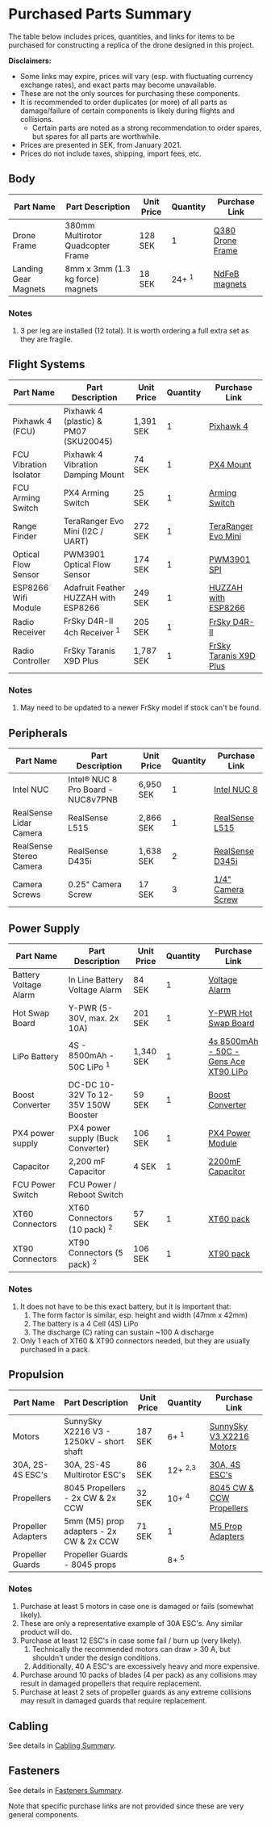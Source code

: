 # Purchased Parts Summary

The table below includes prices, quantities, and links for items to be purchased for constructing
a replica of the drone designed in this project.


**Disclaimers:**

   * Some links may expire, prices will vary (esp. with fluctuating currency exchange rates),
and exact parts may become unavailable.
   * These are not the only sources for purchasing these components.
   * It is recommended to order duplicates (or more) of all parts as damage/failure of certain components is likely during flights and collisions.
     * Certain parts are noted as a strong recommendation to order spares, but spares for all parts are worthwhile.
   * Prices are presented in SEK, from January 2021.
   * Prices do not include taxes, shipping, import fees, etc.


## Body
| Part Name              | Part Description                      | Unit Price | Quantity          | Purchase Link |
| ---------              | ---------                             | ---------- | --------          | ------------- |
| Drone Frame            | 380mm Multirotor Quadcopter Frame     | 128 SEK    | 1                 | [Q380 Drone Frame](https://www.aliexpress.com/item/32416043953.html) |
| Landing Gear Magnets   | 8mm x 3mm (1.3 kg force) magnets      | 18 SEK     | 24+ <sup>1</sup>  | [NdFeB magnets](https://www.magnordic.se/supermagneter-8x3-mm) |

### Notes
1. 3 per leg are installed (12 total). It is worth ordering a full extra set as they are fragile.


## Flight Systems
| Part Name              | Part Description                       | Unit Price | Quantity  | Purchase Link |
| ---------              | ---------                              | ---------- | --------  | ------------- |
| Pixhawk 4 (FCU)        | Pixhawk 4 (plastic) & PM07​ (SKU20045)  | 1,391 SEK  | 1         | [Pixhawk 4](https://shop.holybro.com/pixhawk-4_p1089.html) |
| FCU Vibration Isolator | Pixhawk 4 Vibration Damping Mount      | 74 SEK     | 1         | [PX4 Mount](https://www.amazon.com/ShareGoo-Absorber-Anti-vibration-Damping-Controller/dp/B072KB31YT/ref=psdc_16413721_t1_B01KKB4SNI) |
| FCU Arming Switch      | PX4 Arming Switch                      | 25 SEK     | 1         | [Arming Switch](https://www.aliexpress.com/item/33060035462.html?src=google&albch=shopping&acnt=494-037-6276&isdl=y&slnk=&plac=&mtctp=&albbt=Google_7_shopping&aff_platform=google&aff_short_key=UneMJZVf&&albagn=888888&albcp=9765961330&albag=100795971798&trgt=893380456706&crea=en33060035462&netw=u&device=c&albpg=893380456706&albpd=en33060035462&gclid=Cj0KCQiA3NX_BRDQARIsALA3fILsHg18GC2DRCPcCJEo6q3CWfeeYMpiraQjtbHvxQHZJ76jEH4vG7gaAnRHEALw_wcB&gclsrc=aw.ds) |
| Range Finder           | TeraRanger Evo Mini (I2C / UART)       | 272 SEK    | 1         | [TeraRanger Evo Mini](https://www.terabee.com/shop/lidar-tof-range-finders/teraranger-evo-mini/) |
| Optical Flow Sensor    | PWM3901 Optical Flow Sensor            | 174 SEK    | 1         | [PWM3901 SPI](https://www.mouser.se/ProductDetail/Pimoroni/PIM453?qs=%2Fha2pyFadujcrkzpONsj8cpNlTta6xJ%252BLCS4A0%2FMxllTtYUHJXr3xg==) |
| ESP8266 Wifi Module    | Adafruit Feather HUZZAH with ESP8266   | 249 SEK    | 1         | [HUZZAH with ESP8266](https://www.m.nu/esp8266/adafruit-feather-huzzah-with-esp8266-wifi?gclid=CjwKCAiAudD_BRBXEiwAudakXxkArK_9KV-ZcGk-k5BBhP_KHf8zPEcFNFU5CW21lHIi_QdFZW6AgRoCgJQQAvD_BwE)  |
| Radio Receiver         | FrSky D4R-II 4ch Receiver <sup>1</sup> | 205 SEK    | 1         | [FrSky D4R-II](https://hobbyking.com/en_us/frsky-d4r-ii-4ch-2-4ghz-accst-receiver-w-telemetry.html) |
| Radio Controller       | FrSky Taranis X9D Plus                 | 1,787 SEK  | 1         | [FrSky Taranis X9D Plus](https://www.amazon.com/FrSky-Taranis-Access-Telemetry-Silver/dp/B07VRP1V76?ref_=ast_sto_dp) |

### Notes
1. May need to be updated to a newer FrSky model if stock can't be found.

## Peripherals
| Part Name               | Part Description                     | Unit Price | Quantity   | Purchase Link |
| ---------               | ---------                            | ---------- | --------   | ------------- |
| Intel NUC               | Intel® NUC 8 Pro Board - NUC8v7PNB   | 6,950 SEK  | 1          | [Intel NUC 8](https://www.intel.com/content/www/us/en/products/boards-kits/nuc/boards/nuc8v7pnb.html) |
| RealSense Lidar Camera  | RealSense L515                       | 2,866 SEK  | 1          | [RealSense L515](https://store.intelrealsense.com/buy-intel-realsense-lidar-camera-l515.html?_ga=2.143016189.994846934.1609904308-148542041.1609904308)   |
| RealSense Stereo Camera | RealSense D435i                      | 1,638 SEK  | 2          | [RealSense D345i](https://store.intelrealsense.com/buy-intel-realsense-depth-camera-d435i.html?_ga=2.143016189.994846934.1609904308-148542041.1609904308) |
| Camera Screws           | 0.25" Camera Screw                   | 17 SEK     | 3          | [1/4" Camera Screw](https://www.adafruit.com/product/2629?gclid=CjwKCAiA_9r_BRBZEiwAHZ_v1_x7aWUlr6vcU8ogFAk9ehYY0D18Sr4mFYYqv4kFWFrby3n2GFF0GxoCr7sQAvD_BwE) |

## Power Supply
| Part Name              | Part Description                       | Unit Price | Quantity   | Purchase Link |
| ---------              | ---------                              | ---------- | --------   | ------------- |
| Battery Voltage Alarm  | In Line Battery Voltage Alarm          |  84 SEK    | 1          | [Voltage Alarm](https://www.banggood.com/In-Line-Battery-Voltage-Alarm-with-LED-XT60-Plug-For-2-6s-Lipo-Battery-p-1177822.html?gmcCountry=SE&currency=SEK&createTmp=1&utm_source=googleshopping&utm_medium=cpc_union&utm_content=xibei&utm_campaign=xibei-ssc-se-all-0716&gclid=Cj0KCQjwtsv7BRCmARIsANu-CQd8WyIR64i91Yg7cU2ZQOLiWxwwMilk2XDveCLeTr-AbmSQR3E-rn4aAr1JEALw_wcB&cur_warehouse=CN) |
| Hot Swap Board         | Y-PWR (5-30V, max. 2x 10A)             | 201 SEK    | 1          | [Y-PWR Hot Swap Board](https://www.cartft.com/en/catalog/il/1330) |
| LiPo Battery           | 4S - 8500mAh - 50C LiPo  <sup>1</sup>  | 1,340 SEK  | 1          | [4s 8500mAh - 50C - Gens Ace XT90 LiPo](https://www.elefun.se/p/prod.aspx?v=49695) |
| Boost Converter        | DC-DC 10-32V To 12-35V 150W Booster    | 59 SEK     | 1          | [Boost Converter](https://www.banggood.com/2Pcs-DC-DC-10-32V-To-12-35V-150W-Booster-Module-For-Laptop-Adapter-p-948153.html?gmcCountry=SE&currency=SEK&createTmp=1&utm_source=googleshopping&utm_medium=cpc_bgs&utm_content=xibei&utm_campaign=xibei-ssc-se-en-ecs-0724&gclid=CjwKCAjw8MD7BRArEiwAGZsrBZ_ucC_BZepWcxMNf89zM9WKc2TAgvkuiYDC1v7J4TeG6H4Ztzin4BoCmJgQAvD_BwE&cur_warehouse=CN) |
| PX4 power supply       | PX4 power supply (Buck Converter)      | 106 SEK    | 1          | [PX4 Power Module](https://www.amazon.com/Pixhawk4-PXFmini-Pixracer-Quadcopter-Connector/dp/B07PHRS4C4) |
| Capacitor              | 2,200 mF Capacitor                     | 4 SEK      | 1          | [2200mF Capacitor](https://www.mouser.se/ProductDetail/Nichicon/UKL1E101KPD1TA?qs=%2FPl%252Bf0MqRl6w4y9pr1SK8A==&gclid=CjwKCAiAl4WABhAJEiwATUnEF95AS0pRAyCybrvhz5PIE72go-xnENxQ-9dR53hRqtEqgTd_g8GINhoCQwAQAvD_BwE) |
| FCU Power Switch       | FCU Power / Reboot Switch              |            |            |               |
| XT60 Connectors        | XT60 Connectors (10 pack) <sup>2</sup> | 57 SEK     | 1          | [XT60 pack](https://www.amazon.com/MCIGICM-Female-Bullet-Connectors-Battery/dp/B07DVDKL42/ref=asc_df_B07DVDKL42/?tag=hyprod-20&linkCode=df0&hvadid=242124331408&hvpos=&hvnetw=g&hvrand=17600348725652844901&hvpone=&hvptwo=&hvqmt=&hvdev=c&hvdvcmdl=&hvlocint=&hvlocphy=9031214&hvtargid=pla-487616023903&psc=1) |
| XT90 Connectors        | XT90 Connectors (5 pack) <sup>2</sup>  | 106 SEK    | 1          | [XT90 pack](https://www.amazon.com/Amass-Connector-Anti-Spark-Battery-Charger/dp/B074PTHZ3M/ref=asc_df_B074PTHZ3M/?tag=hyprod-20&linkCode=df0&hvadid=241976201237&hvpos=&hvnetw=g&hvrand=15813005595323829712&hvpone=&hvptwo=&hvqmt=&hvdev=c&hvdvcmdl=&hvlocint=&hvlocphy=9031214&hvtargid=pla-454617925652&psc=1) |

### Notes
1. It does not have to be this exact battery, but it is important that:
    1. The form factor is similar, esp. height and width (47mm x 42mm)
    2. The battery is a 4 Cell (4S) LiPo
    3. The discharge (C) rating can sustain ~100 A discharge
2. Only 1 each of XT60 & XT90 connectors needed, but they are usually purchased in a pack.


## Propulsion
| Part Name              | Part Description                         | Unit Price | Quantity           | Purchase Link |
| ---------              | ---------                                | ---------- | --------           | ------------- |
| Motors                 | SunnySky X2216 V3 - 1250kV - short shaft | 187 SEK    | 6+ <sup>1</sup>    | [SunnySky V3 X2216 Motors](https://sunnyskyusa.com/products/sunnysky-x2216?variant=27868073394270) |
| 30A, 2S-4S ESC's       | 30A, 2S-4S Multirotor ESC's              | 86 SEK     | 12+ <sup>2,3</sup> | [30A, 4S ESC's](https://hobbyking.com/en_us/blheli-s-30a.html?utm_source=google&utm_medium=cpc&utm_campaign=google_us_shopping&countrycode=US&gclid=Cj0KCQiA3NX_BRDQARIsALA3fIKZ4hVcBt_OM8rsq9deMwhyn5tWA2MbVwPeuNdMDwFlwVMlrfD3hTUaAvgHEALw_wcB&gclsrc=aw.ds) |
| Propellers             | 8045 Propellers - 2x CW & 2x CCW         | 32 SEK     | 10+ <sup>4</sup>   | [8045 CW & CCW Propellers](https://hobbyking.com/en_us/8x4-5-sf-propellers-std-and-reverse-rotation-black-4pcs.html?___store=en_us) |
| Propeller Adapters     | 5mm (M5) prop adapters - 2x CW & 2x CCW  | 71 SEK     | 1                  | [M5 Prop Adapters](https://www.aliexpress.com/item/32811870942.html?spm=a2g0o.productlist.0.0.3e2a65f2dhOpjR&algo_pvid=514ee6fd-d665-467b-a778-3d5a8518a859&algo_expid=514ee6fd-d665-467b-a778-3d5a8518a859-0&btsid=0bb0623416018166608475111e42e9&ws_ab_test=searchweb0_0,searchweb201602_,searchweb201603_) |
| Propeller Guards       | Propeller Guards - 8045 props            |            | 8+ <sup>5</sup>    |               |

### Notes
 1. Purchase at least 5 motors in case one is damaged or fails (somewhat likely).
 2. These are only a representative example of 30A ESC's. Any similar product will do.
 3. Purchase at least 12 ESC's in case some fail / burn up (very likely).
    1. Technically the recommended motors can draw > 30 A, but shouldn't under the design conditions.
    2. Additionally, 40 A ESC's are excessively heavy and more expensive.
 4. Purchase around 10 packs of blades (4 per pack) as any collisions may result in damaged propellers that require replacement.
 5. Purchase at least 2 sets of propeller guards as any extreme collisions may result in damaged guards that require replacement.


## Cabling

See details in [Cabling Summary](/parts/cabling/).



## Fasteners

See details in [Fasteners Summary](/parts/fasteners/).

Note that specific purchase links are not provided since these are very general components.
